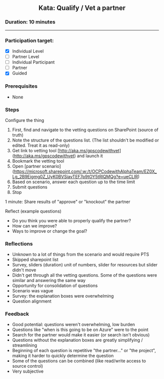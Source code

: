 ## <p align="center">Kata: Qualify / Vet a partner</p>

### 

### Duration: 10 minutes
---
### Participation target:
- [x] Individual Level
- [ ] Partner Level
- [ ] Individual Participant
- [ ] Partner
- [x] Guided

### Prerequisites

* None

### Steps

Configure the thing
1. First, find and navigate to the vetting questions on SharePoint (source of truth)
2. Note the structure of the questions list. (The list shouldn't be modified or edited. Treat it as read-only)
3. Get link to vetting tool [http://aka.ms/gpscodewithvet] (http://aka.ms/gpscodewithvet) and launch it
4. Bookmark the vetting tool
5. Open [partner scenario] (https://microsoft.sharepoint.com/:w:/t/OCPCodewithAlphaTeam/EZ0X_Lg_2B9Eigmg0Z_UyK0BVSiavTEF7p9tOY5tRlQMQg?e=ueCLIR)
6. Based on scenario, answer each question up to the time limit
7. Submit questions
8. Stop

1 minute: Share results of "approve" or "knockout" the partner

Reflect (example questions)
* Do you think you were able to properly qualify the partner?
* How can we improve? 
* Ways to improve or change the goal?

### Reflections

* Unknown to a lot of things from the scenario and would require PTS
* Skipped sharepoint list
* Survey, sliders (duration) unit of numbers, slider for resources but slider didn't move
* Didn't get through all the vetting questions. Some of the questions were similar and answering the same way
* Opportunity for consolidation of questions
* Scenario was vague
* Survey: the explanation boxes were overwhelming
* Question alignment

### Feedback

* Good potential: questions weren't overwhelming, low burden
* Questions like "when is this going to be on Azure" were to the point
* Search for the partner would make it easier (or search isn't obvious)
* Questions without the explanation boxes are greatly simplifying / streamlining
* Beginning of each question is repetitive "the partner…" or "the project", making it harder to quickly determine the question
* Some of the questions can be combined (like read/write access to source control)
* Very subjective


